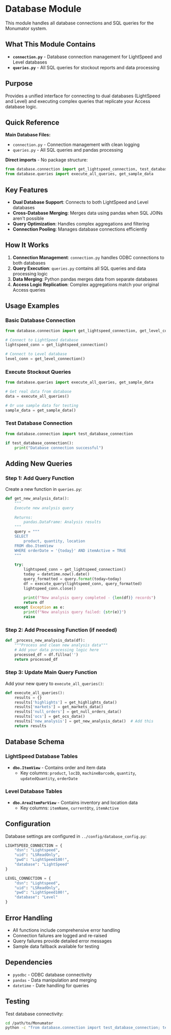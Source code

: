 # Database Module

This module handles all database connections and SQL queries for the Monumator system.

## What This Module Contains

- **`connection.py`** - Database connection management for LightSpeed and Level databases
- **`queries.py`** - All SQL queries for stockout reports and data processing

## Purpose

Provides a unified interface for connecting to dual databases (LightSpeed and Level) and executing complex queries that replicate your Access database logic.

## Quick Reference

**Main Database Files:**
- `connection.py` - Connection management with clean logging
- `queries.py` - All SQL queries and pandas processing

**Direct imports** - No package structure:
```python
from database.connection import get_lightspeed_connection, test_database_connection
from database.queries import execute_all_queries, get_sample_data
```

## Key Features

- **Dual Database Support**: Connects to both LightSpeed and Level databases
- **Cross-Database Merging**: Merges data using pandas when SQL JOINs aren't possible
- **Query Optimization**: Handles complex aggregations and filtering
- **Connection Pooling**: Manages database connections efficiently

## How It Works

1. **Connection Management**: `connection.py` handles ODBC connections to both databases
2. **Query Execution**: `queries.py` contains all SQL queries and data processing logic
3. **Data Merging**: Python pandas merges data from separate databases
4. **Access Logic Replication**: Complex aggregations match your original Access queries

## Usage Examples

### Basic Database Connection
```python
from database.connection import get_lightspeed_connection, get_level_connection

# Connect to LightSpeed database
lightspeed_conn = get_lightspeed_connection()

# Connect to Level database  
level_conn = get_level_connection()
```

### Execute Stockout Queries
```python
from database.queries import execute_all_queries, get_sample_data

# Get real data from database
data = execute_all_queries()

# Or use sample data for testing
sample_data = get_sample_data()
```

### Test Database Connection
```python
from database.connection import test_database_connection

if test_database_connection():
    print("Database connection successful")
```

## Adding New Queries

### Step 1: Add Query Function
Create a new function in `queries.py`:

```python
def get_new_analysis_data():
    """
    Execute new analysis query
    
    Returns:
        pandas.DataFrame: Analysis results
    """
    query = """
    SELECT 
        product, quantity, location
    FROM dbo.ItemView 
    WHERE orderDate = '{today}' AND itemActive = TRUE
    """
    
    try:
        lightspeed_conn = get_lightspeed_connection()
        today = datetime.now().date()
        query_formatted = query.format(today=today)
        df = execute_query(lightspeed_conn, query_formatted)
        lightspeed_conn.close()
        
        print(f"New analysis query completed - {len(df)} records")
        return df
    except Exception as e:
        print(f"New analysis query failed: {str(e)}")
        raise
```

### Step 2: Add Processing Function (if needed)
```python
def _process_new_analysis_data(df):
    """Process and clean new analysis data"""
    # Add your data processing logic here
    processed_df = df.fillna('')
    return processed_df
```

### Step 3: Update Main Query Function
Add your new query to `execute_all_queries()`:

```python
def execute_all_queries():
    results = {}
    results['highlights'] = get_highlights_data()
    results['markets'] = get_markets_data()
    results['null_orders'] = get_null_orders_data()
    results['ocs'] = get_ocs_data()
    results['new_analysis'] = get_new_analysis_data()  # Add this
    return results
```

## Database Schema

### LightSpeed Database Tables
- **`dbo.ItemView`** - Contains order and item data
  - Key columns: `product`, `locID`, `machineBarcode`, `quantity`, `updatedQuantity`, `orderDate`

### Level Database Tables  
- **`dbo.AreaItemParView`** - Contains inventory and location data
  - Key columns: `itemName`, `currentQty`, `itemActive`

## Configuration

Database settings are configured in `../config/database_config.py`:

```python
LIGHTSPEED_CONNECTION = {
    "dsn": "Lightspeed",
    "uid": "LSReadOnly", 
    "pwd": "LightSpeed100!",
    "database": "LightSpeed"
}

LEVEL_CONNECTION = {
    "dsn": "Lightspeed", 
    "uid": "LSReadOnly",
    "pwd": "LightSpeed100!",
    "database": "Level"
}
```

## Error Handling

- All functions include comprehensive error handling
- Connection failures are logged and re-raised
- Query failures provide detailed error messages
- Sample data fallback available for testing

## Dependencies

- `pyodbc` - ODBC database connectivity
- `pandas` - Data manipulation and merging
- `datetime` - Date handling for queries

## Testing

Test database connectivity:
```bash
cd /path/to/Monumator
python -c "from database.connection import test_database_connection; test_database_connection()"
```